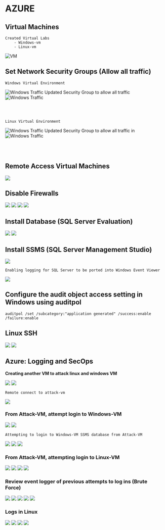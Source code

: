 <link href="./style.css" rel="stylesheet"></link>

# AZURE

## Virtual Machines

    Created Virtual Labs
        - Windows-vm
        - Linux-vm

![VM](./assets/img/CreateVMS.png)

## Set Network Security Groups (Allow all traffic)

    Windows Virtual Environment

![Windows Traffic](./assets/img/NSG1.png)
Updated Security Group to allow all traffic
![Windows Traffic](./assets/img/NSG2.png)

<br>
<br>

    Linux Virtual Environment

![Windows Traffic](./assets/img/NSG3.png)
Updated Security Group to allow all traffic in
![Windows Traffic](./assets/img/NSG4.png)

<br>
<br>

## Remote Access Virtual Machines

![](./assets/img/RDP1.png)

## Disable Firewalls

![](./assets/img/RDP2.png)
![](./assets/img/FirewallDisabled.png)
![](./assets/img/FirewallDisabled2.png)
![](./assets/img/FirewallDisabled3.png)

## Install Database (SQL Server Evaluation)

![](./assets/img/SQL1.png)
![](./assets/img/SQL2.png)

## Install SSMS (SQL Server Management Studio)

![](./assets/img/SSMS.png)

    Enabling logging for SQL Server to be ported into Windows Event Viewer

![](./assets/img/regeditNetServ.png)

## Configure the audit object access setting in Windows using auditpol

```
auditpol /set /subcategory:"application generated" /success:enable /failure:enable
```

## Linux SSH

![](./assets/img/linuxPing.png)
![](./assets/img/linuxPing2.png)

## Azure: Logging and SecOps

**Creating another VM to attack linux and windows VM**

![](./assets/img/attacker.png)
![](./assets/img/attacker2.png)

    Remote connect to attack-vm

![](./assets/img/attack3.png)

### From Attack-VM, attempt login to Windows-VM

![](./assets/img/rdpAttack.png)
![](./assets/img/rdpAttack2.png)

    Attempting to login to Windows-VM SSMS database from Attack-VM

![](./assets/img/rdpAttack3.png)
![](./assets/img/rdpAttack4.png)
![](./assets/img/rdpAttack5.png)

### From Attack-VM, attempting login to Linux-VM

![](./assets/img/linxAttack.png)
![](./assets/img/linxAttack2.png)
![](./assets/img/linxAttack3.png)
![](./assets/img/linxAttack4.png)

### Review event logger of previous attempts to log ins (Brute Force)

![](./assets/img/attackEvents.png)
![](./assets/img/attackEvents2.png)
![](./assets/img/attackEvents3.png)
![](./assets/img/attackEvents4.png)
![](./assets/img/attackEvents5.png)

### Logs in Linux

![](./assets/img/attackEventsLX.png)
![](./assets/img/attackEventsLX2.png)
![](./assets/img/attackEventsLX3.png)
![](./assets/img/attackEventsLX4.png)
